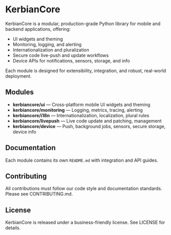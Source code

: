 # KerbianCore

KerbianCore is a modular, production-grade Python library for mobile and backend applications, offering:

- UI widgets and theming
- Monitoring, logging, and alerting
- Internationalization and pluralization
- Secure code live-push and update workflows
- Device APIs for notifications, sensors, storage, and info

Each module is designed for extensibility, integration, and robust, real-world deployment.

## Modules

- **kerbiancore/ui** — Cross-platform mobile UI widgets and theming
- **kerbiancore/monitoring** — Logging, metrics, tracing, alerting
- **kerbiancore/i18n** — Internationalization, localization, plural rules
- **kerbiancore/livepush** — Live code update and patching, management
- **kerbiancore/device** — Push, background jobs, sensors, secure storage, device info

## Documentation

Each module contains its own `README.md` with integration and API guides.

## Contributing

All contributions must follow our code style and documentation standards. Please see CONTRIBUTING.md.

## License

KerbianCore is released under a business-friendly license. See LICENSE for details.